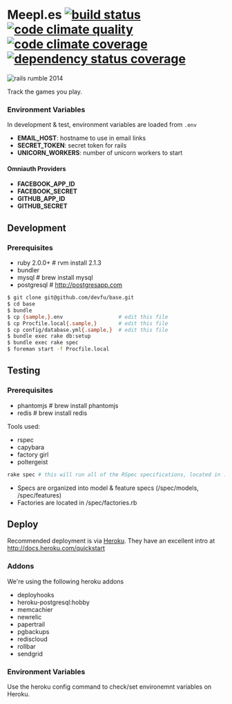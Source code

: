 Meepl.es [![build status][ci-image]][ci] [![code climate quality][cq-image]][cq] [![code climate coverage][cc-image]][cc] [![dependency status coverage][gn-image]][gn]
========================================================================================================

![rails rumble 2014][rr-image]

Track the games you play.

### Environment Variables

In development & test, environment variables are loaded from `.env`

  - **EMAIL_HOST**: hostname to use in email links
  - **SECRET_TOKEN**: secret token for rails
  - **UNICORN_WORKERS**: number of unicorn workers to start

#### Omniauth Providers

  - **FACEBOOK_APP_ID**
  - **FACEBOOK_SECRET**
  - **GITHUB_APP_ID**
  - **GITHUB_SECRET**

## Development

### Prerequisites

- ruby 2.0.0+   # rvm install 2.1.3
- bundler
- mysql         # brew install mysql
- postgresql    # http://postgresapp.com

```bash
$ git clone git@github.com/devfu/base.git
$ cd base
$ bundle
$ cp {sample,}.env                  # edit this file
$ cp Procfile.local{.sample,}       # edit this file
$ cp config/database.yml{.sample,}  # edit this file
$ bundle exec rake db:setup
$ bundle exec rake spec
$ foreman start -f Procfile.local
```

## Testing

### Prerequisites

- phantomjs # brew install phantomjs
- redis     # brew install redis

Tools used:

- rspec
- capybara
- factory girl
- poltergeist

```bash
rake spec # this will run all of the RSpec specifications, located in ./spec
```

- Specs are organized into model & feature specs (/spec/models, /spec/features)
- Factories are located in /spec/factories.rb

## Deploy

Recommended deployment is via [Heroku](http://heroku.com). They have an excellent intro at http://docs.heroku.com/quickstart

### Addons

We're using the following heroku addons

- deployhooks
- heroku-postgresql:hobby
- memcachier
- newrelic
- papertrail
- pgbackups
- rediscloud
- rollbar
- sendgrid

### Environment Variables

Use the heroku config command to check/set environemnt variables on Heroku.

<!-- links -->
[ci]: https://travis-ci.org/meeples/meeples "build status"
[cq]: https://codeclimate.com/github/meeples/meeples
[cc]: https://codeclimate.com/github/meeples/meeples
[gn]: https://gemnasium.com/meeples/meeples

<!-- images -->
[ci-image]: https://travis-ci.org/meeples/meeples.svg?branch=master
[cq-image]: https://codeclimate.com/github/meeples/meeples/badges/gpa.svg
[cc-image]: https://codeclimate.com/github/meeples/meeples/badges/coverage.svg
[gn-image]: https://gemnasium.com/meeples/meeples.svg
[rr-image]: https://d4nnn7wspfa3h.cloudfront.net/rails-rumble-badge-2014-sm.png
